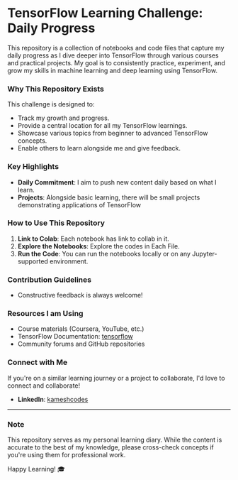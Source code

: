 # TensorFlow Learning Challenge: Daily Progress

This repository is a collection of notebooks and code files that capture my daily progress as I dive deeper into TensorFlow through various courses and practical projects. My goal is to consistently practice, experiment, and grow my skills in machine learning and deep learning using TensorFlow.

### Why This Repository Exists
This challenge is designed to:
- Track my growth and progress.
- Provide a central location for all my TensorFlow learnings.
- Showcase various topics from beginner to advanced TensorFlow concepts.
- Enable others to learn alongside me and give feedback.

### Key Highlights
- **Daily Commitment**: I aim to push new content daily based on what I learn.
- **Projects**: Alongside basic learning, there will be small projects demonstrating applications of TensorFlow

### How to Use This Repository
1. **Link to Colab**: Each notebook has link to collab in it.
2. **Explore the Notebooks**: Explore the codes in Each File.
3. **Run the Code**: You can run the notebooks locally or on any Jupyter-supported environment.

### Contribution Guidelines
- Constructive feedback is always welcome!

### Resources I am Using
- Course materials (Coursera, YouTube, etc.)
- TensorFlow Documentation: [tensorflow](https://www.tensorflow.org/)
- Community forums and GitHub repositories

### Connect with Me
If you're on a similar learning journey or a project to collaborate, I'd love to connect and collaborate!
- **LinkedIn**: [kameshcodes](https://www.linkedin.com/in/kameshcodes/)


---

### Note
This repository serves as my personal learning diary. While the content is accurate to the best of my knowledge, please cross-check concepts if you're using them for professional work.

Happy Learning! 🎓
